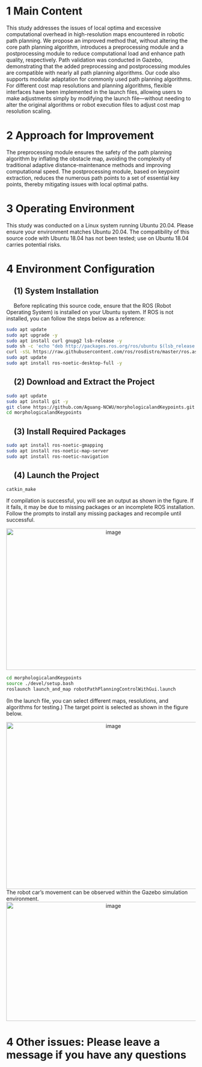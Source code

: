 # 1 Main Content
This study addresses the issues of local optima and excessive computational overhead in high-resolution maps encountered in robotic path planning. We propose an improved method that, without altering the core path planning algorithm, introduces a preprocessing module and a postprocessing module to reduce computational load and enhance path quality, respectively. Path validation was conducted in Gazebo, demonstrating that the added preprocessing and postprocessing modules are compatible with nearly all path planning algorithms. Our code also supports modular adaptation for commonly used path planning algorithms. For different cost map resolutions and planning algorithms, flexible interfaces have been implemented in the launch files, allowing users to make adjustments simply by modifying the launch file—without needing to alter the original algorithms or robot execution files to adjust cost map resolution scaling.
# 2 Approach for Improvement
The preprocessing module ensures the safety of the path planning algorithm by inflating the obstacle map, avoiding the complexity of traditional adaptive distance-maintenance methods and improving computational speed. The postprocessing module, based on keypoint extraction, reduces the numerous path points to a set of essential key points, thereby mitigating issues with local optimal paths.
# 3 Operating Environment
This study was conducted on a Linux system running Ubuntu 20.04. Please ensure your environment matches Ubuntu 20.04. The compatibility of this source code with Ubuntu 18.04 has not been tested; use on Ubuntu 18.04 carries potential risks.
# 4 Environment Configuration
## &nbsp;&nbsp;&nbsp;&nbsp;(1) System Installation
&nbsp;&nbsp;&nbsp;&nbsp;&nbsp;Before replicating this source code, ensure that the ROS (Robot Operating System) is installed on your Ubuntu system. If ROS is not installed, you can follow the steps below as a reference:
```bash
sudo apt update
sudo apt upgrade -y
sudo apt install curl gnupg2 lsb-release -y
sudo sh -c 'echo "deb http://packages.ros.org/ros/ubuntu $(lsb_release -sc) main" > /etc/apt/sources.list.d/ros-latest.list'
curl -sSL https://raw.githubusercontent.com/ros/rosdistro/master/ros.asc | sudo apt-key add -
sudo apt update
sudo apt install ros-noetic-desktop-full -y
```
## &nbsp;&nbsp;&nbsp;&nbsp;(2) Download and Extract the Project
```bash
sudo apt update
sudo apt install git -y
git clone https://github.com/Aguang-NCWU/morphologicalandKeypoints.git
cd morphologicalandKeypoints
```
## &nbsp;&nbsp;&nbsp;&nbsp;(3) Install Required Packages
```bash
sudo apt install ros-noetic-gmapping
sudo apt install ros-noetic-map-server
sudo apt install ros-noetic-navigation
```
## &nbsp;&nbsp;&nbsp;&nbsp;(4) Launch the Project
```bash
catkin_make
```
If compilation is successful, you will see an output as shown in the figure. If it fails, it may be due to missing packages or an incomplete ROS installation. Follow the prompts to install any missing packages and recompile until successful.
<div align="center">
  <img src="https://github.com/user-attachments/assets/29db39cb-8fab-4f1a-8782-f5d84cfdc8e7" width="554" height="376" alt="image" />
</div>

```bash
cd morphologicalandKeypoints
source ./devel/setup.bash
roslaunch launch_and_map robotPathPlanningControlWithGui.launch
```
(In the launch file, you can select different maps, resolutions, and algorithms for testing.)
The target point is selected as shown in the figure below.
<div align="center">
<img width="554" height="443" alt="image" src="https://github.com/user-attachments/assets/49336a38-922f-4075-a942-83ef6337d567" />
</div>
The robot car’s movement can be observed within the Gazebo simulation environment.
<div align="center">
  <img width="554" height="316" alt="image" src="https://github.com/user-attachments/assets/fbb96735-0535-4fe0-9c88-52c9e75ae121" />
</div>

# 4 Other issues: Please leave a message if you have any questions


